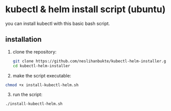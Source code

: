 # kubectl & helm install script (ubuntu)

you can install kubectl with this basic bash script.

 ## installation

1. clone the repository:
   ```bash
   git clone https://github.com/neslihanbukte/kubectl-helm-installer.git
   cd kubectl-helm-installer
   ```

2. make the script executable:
```bash
chmod +x install-kubectl-helm.sh 
```

3. run the script: 
```bash
./install-kubectl-helm.sh
```
